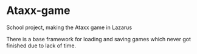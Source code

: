 # Ataxx-game
School project, making the Ataxx game in Lazarus

There is a base framework for loading and saving games which never got finished due to lack of time.
